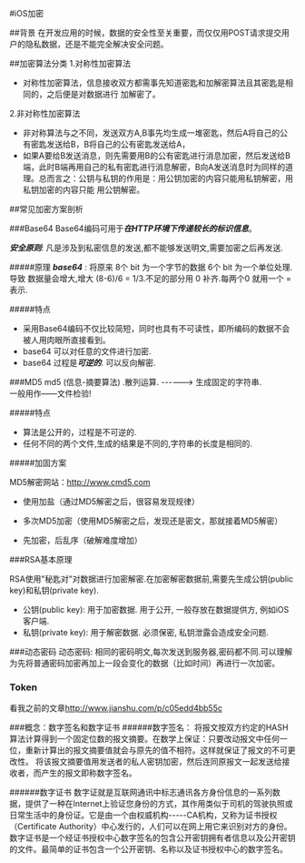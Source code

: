#iOS加密

##背景
在开发应用的时候，数据的安全性至关重要，而仅仅用POST请求提交用户的隐私数据，还是不能完全解决安全问题。

##加密算法分类
1.对称性加密算法

- 对称性加密算法，信息接收双方都需事先知道密匙和加解密算法且其密匙是相同的，之后便是对数据进行 加解密了。

2.非对称性加密算法

- 非对称算法与之不同，发送双方A,B事先均生成一堆密匙，然后A将自己的公有密匙发送给B，B将自己的公有密匙发送给A，
- 如果A要给B发送消息，则先需要用B的公有密匙进行消息加密，然后发送给B端，此时B端再用自己的私有密匙进行消息解密，B向A发送消息时为同样的道理。总而言之：公钥与私钥的作用是：用公钥加密的内容只能用私钥解密，用私钥加密的内容只能 用公钥解密。


##常见加密方案剖析

###Base64
Base64编码可用于***在HTTP环境下传递较长的标识信息***。<br/>

***安全原则***: 凡是涉及到私密信息的发送,都不能够发送明文,需要加密之后再发送.<br/>

#####原理
***base64*** : 将原来 8个 bit 为一个字节的数据 6个 bit 为一个单位处理. 导致 数据量会增大,增大 (8-6)/6 = 1/3.不足的部分用 0 补齐.每两个0 就用一个 = 表示.


#####特点
- 采用Base64编码不仅比较简短，同时也具有不可读性，即所编码的数据不会被人用肉眼所直接看到。
- base64 可以对任意的文件进行加密.
- base64 过程是***可逆的***. 可以反向解密.

###MD5
md5 (信息-摘要算法) .散列运算. ------> 生成固定的字符串.<br/>
一般用作——文件检验!

#####特点
- 算法是公开的，过程是不可逆的.
- 任何不同的两个文件,生成的结果是不同的,字符串的长度是相同的.

#####加固方案

MD5解密网站：<http://www.cmd5.com>

- 使用加盐（通过MD5解密之后，很容易发现规律）

- 多次MD5加密（使用MD5解密之后，发现还是密文，那就接着MD5解密）

- 先加密，后乱序（破解难度增加）

###RSA基本原理

RSA使用"秘匙对"对数据进行加密解密.在加密解密数据前,需要先生成公钥(public key)和私钥(private key).

* 公钥(public key): 用于加密数据. 用于公开, 一般存放在数据提供方, 例如iOS客户端.
* 私钥(private key): 用于解密数据. 必须保密, 私钥泄露会造成安全问题.

###动态密码
动态密码: 相同的密码明文,每次发送到服务器,密码都不同.可以理解为先将普通密码加密再加上一段会变化的数据（比如时间）再进行一次加密。

### Token

看我之前的文章<http://www.jianshu.com/p/c05edd4bb55c>

###概念：数字签名和数字证书
######数字签名：
将报文按双方约定的HASH算法计算得到一个固定位数的报文摘要。在数学上保证：只要改动报文中任何一位，重新计算出的报文摘要值就会与原先的值不相符。这样就保证了报文的不可更改性。
将该报文摘要值用发送者的私人密钥加密，然后连同原报文一起发送给接收者，而产生的报文即称数字签名。

######数字证书
数字证就是互联网通讯中标志通讯各方身份信息的一系列数据，提供了一种在Internet上验证您身份的方式，其作用类似于司机的驾驶执照或日常生活中的身份证。它是由一个由权威机构-----CA机构，又称为证书授权（Certificate Authority）中心发行的，人们可以在网上用它来识别对方的身份。数字证书是一个经证书授权中心数字签名的包含公开密钥拥有者信息以及公开密钥的文件。最简单的证书包含一个公开密钥、名称以及证书授权中心的数字签名。







